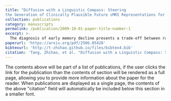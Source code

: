 ```yaml
---
title: "Diffusion with a Linguistic Compass: Steering
the Generation of Clinically Plausible Future sMRI Representations for Early MCI Conversion Prediction."
collection: publications
category: manuscripts
permalink: /publication/2009-10-01-paper-title-number-1
excerpt: >-
  The diagnosis of early memory decline presents a trade-off between rapid, single-scan assessments that are inaccurate and accurate, multi-year longitudinal studies that delay crucial intervention. Our approach resolves this by leveraging a large language model (LLM) to steer a diffusion model, generating high-fidelity, time-series brain imaging data from a single scan. This process creates a self-improving data flywheel, where the synthetic data boosts diagnostic accuracy while simultaneously refining the LLM's generative capabilities.
paperurl: 'https://arxiv.org/pdf/2506.05428'
bibtexurl: 'http://t-zhihao.github.io/files/bibtex4.bib'
citation: 'Tang, Zhihao, et al. "Diffusion with a Linguistic Compass: Steering the Generation of Clinically Plausible Future sMRI Representations for Early MCI Conversion Prediction." arXiv preprint arXiv:2506.05428 (2025).'
---
```

The contents above will be part of a list of publications, if the user clicks the link for the publication than the contents of section will be rendered as a full page, allowing you to provide more information about the paper for the reader. When publications are displayed as a single page, the contents of the above "citation" field will automatically be included below this section in a smaller font.
